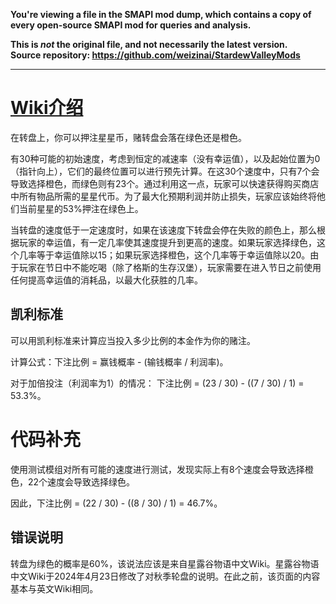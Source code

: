 **You're viewing a file in the SMAPI mod dump, which contains a copy of every open-source SMAPI mod
for queries and analysis.**

**This is _not_ the original file, and not necessarily the latest version.**  
**Source repository: https://github.com/weizinai/StardewValleyMods**

----

# [Wiki介绍](https://stardewvalleywiki.com/Stardew_Valley_Fair#Attractions)

在转盘上，你可以押注星星币，赌转盘会落在绿色还是橙色。

有30种可能的初始速度，考虑到恒定的减速率（没有幸运值），以及起始位置为0（指针向上），它们的最终位置可以进行预先计算。在这30个速度中，只有7个会导致选择橙色，而绿色则有23个。通过利用这一点，玩家可以快速获得购买商店中所有物品所需的星星代币。为了最大化预期利润并防止损失，玩家应该始终将他们当前星星的53%押注在绿色上。

当转盘的速度低于一定速度时，如果在该速度下转盘会停在失败的颜色上，那么根据玩家的幸运值，有一定几率使其速度提升到更高的速度。如果玩家选择绿色，这个几率等于幸运值除以15；如果玩家选择橙色，这个几率等于幸运值除以20。由于玩家在节日中不能吃喝（除了格斯的生存汉堡），玩家需要在进入节日之前使用任何提高幸运值的消耗品，以最大化获胜的几率。

## 凯利标准

可以用凯利标准来计算应当投入多少比例的本金作为你的赌注。

计算公式：下注比例 = 赢钱概率 - (输钱概率 / 利润率)。

对于加倍投注（利润率为1）的情况： 下注比例 = (23 / 30) - ((7 / 30) / 1) = 53.3%。

# 代码补充

使用测试模组对所有可能的速度进行测试，发现实际上有8个速度会导致选择橙色，22个速度会导致选择绿色。

因此，下注比例 = (22 / 30) - ((8 / 30) / 1) = 46.7%。 

## 错误说明

转盘为绿色的概率是60%，该说法应该是来自星露谷物语中文Wiki。星露谷物语中文Wiki于2024年4月23日修改了对秋季轮盘的说明。在此之前，该页面的内容基本与英文Wiki相同。